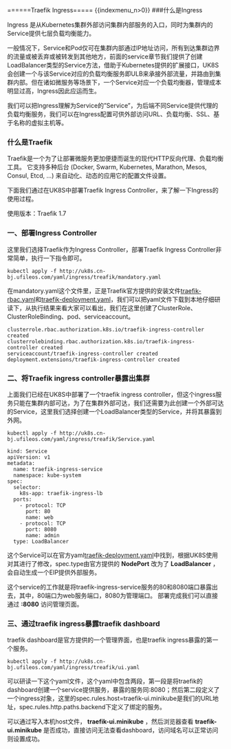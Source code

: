 ======Traefik Ingress=====
{{indexmenu_n>0}}
###什么是Ingress

Ingress 是从Kubernetes集群外部访问集群内部服务的入口，同时为集群内的Service提供七层负载均衡能力。

一般情况下，Service和Pod仅可在集群内部通过IP地址访问，所有到达集群边界的流量或被丢弃或被转发到其他地方，前面的service章节我们提供了创建LoadBalancer类型的Service方法，借助于Kubernetes提供的扩展接口，UK8S会创建一个与该Service对应的负载均衡服务即ULB来承接外部流量，并路由到集群内部。但在诸如微服务等场景下，一个Service对应一个负载均衡器，管理成本明显过高，Ingress因此应运而生。

我们可以把Ingress理解为Service的”Service”，为后端不同Service提供代理的负载均衡服务，我们可以在Ingress配置可供外部访问URL、负载均衡、SSL、基于名称的虚拟主机等。

### 什么是Traefik
Traefik是一个为了让部署微服务更加便捷而诞生的现代HTTP反向代理、负载均衡工具。 它支持多种后台 (Docker, Swarm, Kubernetes, Marathon, Mesos, Consul, Etcd, …) 来自动化、动态的应用它的配置文件设置。

下面我们通过在UK8S中部署Traefik Ingress Controller，来了解一下Ingress的使用过程。

使用版本：Traefik 1.7

### 一、部署Ingress Controller
这里我们选择Traefik作为Ingress Controller，部署Traefik Ingress Controller非常简单，执行一下指令即可。

```
kubectl apply -f http://uk8s.cn-bj.ufileos.com/yaml/ingress/treafik/mandatory.yaml
```
在mandatory.yaml这个文件里，正是Traefik官方提供的安装文件[traefik-rbac.yaml](https://github.com/containous/traefik/blob/v1.7/examples/k8s/traefik-rbac.yaml)和[traefik-deployment.yaml](https://github.com/containous/traefik/blob/v1.7/examples/k8s/traefik-deployment.yaml)，我们可以把yaml文件下载到本地仔细研读下，从执行结果来看大家可以看出，我们在这里创建了ClusterRole、ClusterRoleBinding、pod、serviceaccount。
```
clusterrole.rbac.authorization.k8s.io/traefik-ingress-controller created
clusterrolebinding.rbac.authorization.k8s.io/traefik-ingress-controller created
serviceaccount/traefik-ingress-controller created
deployment.extensions/traefik-ingress-controller created
```

### 二、将Traefik ingress controller暴露出集群
上面我们已经在UK8S中部署了一个traefik ingress controller，但这个ingress服务只能在集群内部可达，为了在集群外部可达，我们还需要为此创建一个外部可达的Service，这里我们选择创建一个LoadBalancer类型的Service，并将其暴露到外网。

```
kubectl apply -f http://uk8s.cn-bj.ufileos.com/yaml/ingress/treafik/Service.yaml
```

```
kind: Service
apiVersion: v1
metadata:
  name: traefik-ingress-service
  namespace: kube-system
spec:
  selector:
    k8s-app: traefik-ingress-lb
  ports:
    - protocol: TCP
      port: 80
      name: web
    - protocol: TCP
      port: 8080
      name: admin
  type: LoadBalancer
```
这个Service可以在官方yaml[traefik-deployment.yaml](https://github.com/containous/traefik/blob/v1.7/examples/k8s/traefik-deployment.yaml)中找到，根据UK8S使用对其进行了修改，spec.type由官方提供的 **NodePort** 改为了 **LoadBalancer** ，会自动生成一个EIP提供外部服务。

这个service的工作就是将traefik-ingress-service服务的80和8080端口暴露出去，其中，80端口为web服务端口，8080为管理端口。
部署完成我们可以直接通过 **<EIP>:8080** 访问管理页面。

### 三、通过traefik ingress暴露traefik dashboard
traefik dashboard是官方提供的一个管理界面，也是traefik ingress暴露的第一个服务。

```
kubectl apply -f http://uk8s.cn-bj.ufileos.com/yaml/ingress/treafik/ui.yaml
```

可以研读一下这个yaml文件，这个yaml中包含两段，第一段是将traefik的dashboard创建一个service提供服务，暴露的服务同<EIP>:8080；然后第二段定义了一个ingress对象，这里的spec.rules.host=traefik-ui.minikube是我们的URL地址，spec.rules.http.paths.backend下定义了绑定的服务。

可以通过写入本机host文件， **<EIP> traefik-ui.minikube** ，然后浏览器查看 **traefik-ui.minikube** 是否成功，直接访问<EIP>无法查看dashboard，访问域名可以正常访问则设置成功。

